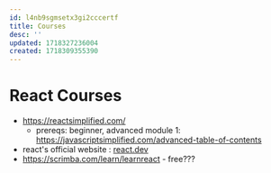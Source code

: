 ```yaml
---
id: l4nb9sgmsetx3gi2cccertf
title: Courses
desc: ''
updated: 1718327236004
created: 1718309355390
---
```

# React Courses 
- https://reactsimplified.com/
    - prereqs: beginner, advanced module 1:  https://javascriptsimplified.com/advanced-table-of-contents
- react's official website : [react.dev](https://react.dev/)
- https://scrimba.com/learn/learnreact - free???

